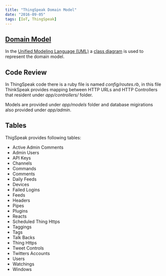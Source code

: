```yaml
---
title: "ThingSpeak Domain Model"
date: "2016-09-05"
tags: [IoT, ThingSpeak]
---
```


## [Domain Model](https://en.wikipedia.org/wiki/Domain_model)

In the [Unified Modeling Language (UML)](https://en.wikipedia.org/wiki/Unified_Modeling_Language) a [class diagram](https://en.wikipedia.org/wiki/Class_diagram) is used to represent the domain model.

## Code Review

In ThingSpeak code there is a ruby file is named _config/routes.rb_, in
this file ThinkSpeak provides mapping between HTTP URLs and HTTP Controllers
that resident under _app/controllers/_ folder.

Models are provided under _app/models_ folder and database migirations
also provided under _app/admin_.

## Tables

ThigSpeak provides following tables:

- Active Admin Comments
- Admin Users
- API Keys
- Channels
- Commands
- Comments
- Daily Feeds
- Devices
- Failed Logins
- Feeds
- Headers
- Pipes
- Plugins
- Reacts
- Scheduled Thing Https
- Taggings
- Tags
- Talk Backs
- Thing Https
- Tweet Controls
- Twitters Accounts
- Users
- Watchings
- Windows
